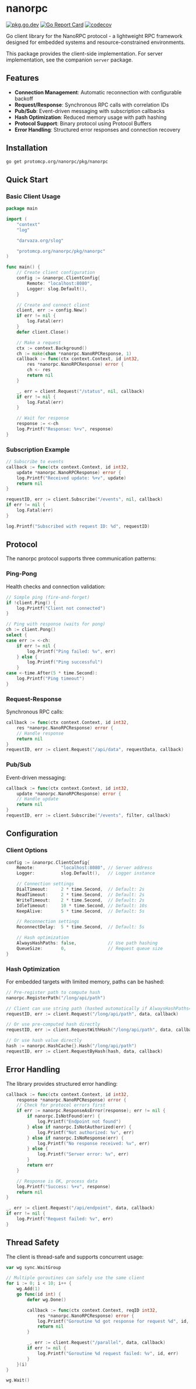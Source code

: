 # nanorpc

[![pkg.go.dev][godoc-badge]][godoc-url]
[![Go Report Card][goreportcard-badge]][goreportcard-url]
[![codecov][codecov-badge]][codecov-url]

Go client library for the NanoRPC protocol - a lightweight RPC framework
designed for embedded systems and resource-constrained environments.

This package provides the client-side implementation. For server implementation,
see the companion `server` package.

## Features

- **Connection Management**: Automatic reconnection with configurable backoff
- **Request/Response**: Synchronous RPC calls with correlation IDs
- **Pub/Sub**: Event-driven messaging with subscription callbacks
- **Hash Optimization**: Reduced memory usage with path hashing
- **Protocol Support**: Binary protocol using Protocol Buffers
- **Error Handling**: Structured error responses and connection recovery

## Installation

```bash
go get protomcp.org/nanorpc/pkg/nanorpc
```

## Quick Start

### Basic Client Usage

```go
package main

import (
    "context"
    "log"

    "darvaza.org/slog"

    "protomcp.org/nanorpc/pkg/nanorpc"
)

func main() {
    // Create client configuration
    config := &nanorpc.ClientConfig{
        Remote: "localhost:8080",
        Logger: slog.Default(),
    }

    // Create and connect client
    client, err := config.New()
    if err != nil {
        log.Fatal(err)
    }
    defer client.Close()

    // Make a request
    ctx := context.Background()
    ch := make(chan *nanorpc.NanoRPCResponse, 1)
    callback := func(ctx context.Context, id int32,
        res *nanorpc.NanoRPCResponse) error {
        ch <- res
        return nil
    }

    _, err = client.Request("/status", nil, callback)
    if err != nil {
        log.Fatal(err)
    }

    // Wait for response
    response := <-ch
    log.Printf("Response: %+v", response)
}
```

### Subscription Example

```go
// Subscribe to events
callback := func(ctx context.Context, id int32,
    update *nanorpc.NanoRPCResponse) error {
    log.Printf("Received update: %+v", update)
    return nil
}

requestID, err := client.Subscribe("/events", nil, callback)
if err != nil {
    log.Fatal(err)
}

log.Printf("Subscribed with request ID: %d", requestID)
```

## Protocol

The nanorpc protocol supports three communication patterns:

### Ping-Pong

Health checks and connection validation:

```go
// Simple ping (fire-and-forget)
if !client.Ping() {
    log.Printf("Client not connected")
}

// Ping with response (waits for pong)
ch := client.Pong()
select {
case err := <-ch:
    if err != nil {
        log.Printf("Ping failed: %v", err)
    } else {
        log.Printf("Ping successful")
    }
case <-time.After(5 * time.Second):
    log.Printf("Ping timeout")
}
```

### Request-Response

Synchronous RPC calls:

```go
callback := func(ctx context.Context, id int32,
    res *nanorpc.NanoRPCResponse) error {
    // Handle response
    return nil
}
requestID, err := client.Request("/api/data", requestData, callback)
```

### Pub/Sub

Event-driven messaging:

```go
callback := func(ctx context.Context, id int32,
    update *nanorpc.NanoRPCResponse) error {
    // Handle update
    return nil
}
requestID, err := client.Subscribe("/events", filter, callback)
```

## Configuration

### Client Options

```go
config := &nanorpc.ClientConfig{
    Remote:          "localhost:8080", // Server address
    Logger:          slog.Default(),   // Logger instance

    // Connection settings
    DialTimeout:     2 * time.Second,  // Default: 2s
    ReadTimeout:     2 * time.Second,  // Default: 2s
    WriteTimeout:    2 * time.Second,  // Default: 2s
    IdleTimeout:     10 * time.Second, // Default: 10s
    KeepAlive:       5 * time.Second,  // Default: 5s

    // Reconnection settings
    ReconnectDelay:  5 * time.Second,  // Default: 5s

    // Hash optimization
    AlwaysHashPaths: false,            // Use path hashing
    QueueSize:       0,                // Request queue size
}
```

### Hash Optimization

For embedded targets with limited memory, paths can be hashed:

```go
// Pre-register path to compute hash
nanorpc.RegisterPath("/long/api/path")

// Client can use string path (hashed automatically if AlwaysHashPaths=true)
requestID, err := client.Request("/long/api/path", data, callback)

// Or use pre-computed hash directly
requestID, err := client.RequestWithHash("/long/api/path", data, callback)

// Or use hash value directly
hash := nanorpc.HashCache{}.Hash("/long/api/path")
requestID, err := client.RequestByHash(hash, data, callback)
```

## Error Handling

The library provides structured error handling:

```go
callback := func(ctx context.Context, id int32,
    response *nanorpc.NanoRPCResponse) error {
    // Check for protocol errors first
    if err := nanorpc.ResponseAsError(response); err != nil {
        if nanorpc.IsNotFound(err) {
            log.Printf("Endpoint not found")
        } else if nanorpc.IsNotAuthorized(err) {
            log.Printf("Not authorized: %v", err)
        } else if nanorpc.IsNoResponse(err) {
            log.Printf("No response received: %v", err)
        } else {
            log.Printf("Server error: %v", err)
        }
        return err
    }

    // Response is OK, process data
    log.Printf("Success: %+v", response)
    return nil
}

_, err := client.Request("/api/endpoint", data, callback)
if err != nil {
    log.Printf("Request failed: %v", err)
}
```

## Thread Safety

The client is thread-safe and supports concurrent usage:

```go
var wg sync.WaitGroup

// Multiple goroutines can safely use the same client
for i := 0; i < 10; i++ {
    wg.Add(1)
    go func(id int) {
        defer wg.Done()

        callback := func(ctx context.Context, reqID int32,
            res *nanorpc.NanoRPCResponse) error {
            log.Printf("Goroutine %d got response for request %d", id, reqID)
            return nil
        }

        _, err := client.Request("/parallel", data, callback)
        if err != nil {
            log.Printf("Goroutine %d request failed: %v", id, err)
        }
    }(i)
}

wg.Wait()
```

[godoc-badge]: https://pkg.go.dev/badge/protomcp.org/nanorpc/pkg/nanorpc.svg
[godoc-url]: https://pkg.go.dev/protomcp.org/nanorpc/pkg/nanorpc
[goreportcard-badge]: https://goreportcard.com/badge/protomcp.org/nanorpc/pkg/nanorpc
[goreportcard-url]: https://goreportcard.com/report/protomcp.org/nanorpc/pkg/nanorpc
[codecov-badge]: https://codecov.io/gh/protomcp/nanorpc/branch/main/graph/badge.svg?flag=nanorpc
[codecov-url]: https://codecov.io/gh/protomcp/nanorpc?flag=nanorpc
